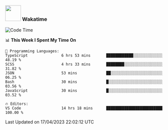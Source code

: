 ### <img src="https://media.giphy.com/media/VgCDAzcKvsR6OM0uWg/giphy.gif" width="50"> Wakatime

  <!--START_SECTION:waka-->
![Code Time](http://img.shields.io/badge/Code%20Time-1%2C369%20hrs%2022%20mins-blue)

📊 **This Week I Spent My Time On** 

```text
💬 Programming Languages: 
TypeScript               6 hrs 53 mins       ████████████░░░░░░░░░░░░░   48.19 % 
SCSS                     4 hrs 33 mins       ████████░░░░░░░░░░░░░░░░░   31.82 % 
JSON                     53 mins             ██░░░░░░░░░░░░░░░░░░░░░░░   06.25 % 
Bash                     30 mins             █░░░░░░░░░░░░░░░░░░░░░░░░   03.56 % 
JavaScript               30 mins             █░░░░░░░░░░░░░░░░░░░░░░░░   03.52 % 

🔥 Editors: 
VS Code                  14 hrs 18 mins      █████████████████████████   100.00 % 
```


 Last Updated on 17/04/2023 22:02:12 UTC
<!--END_SECTION:waka-->
